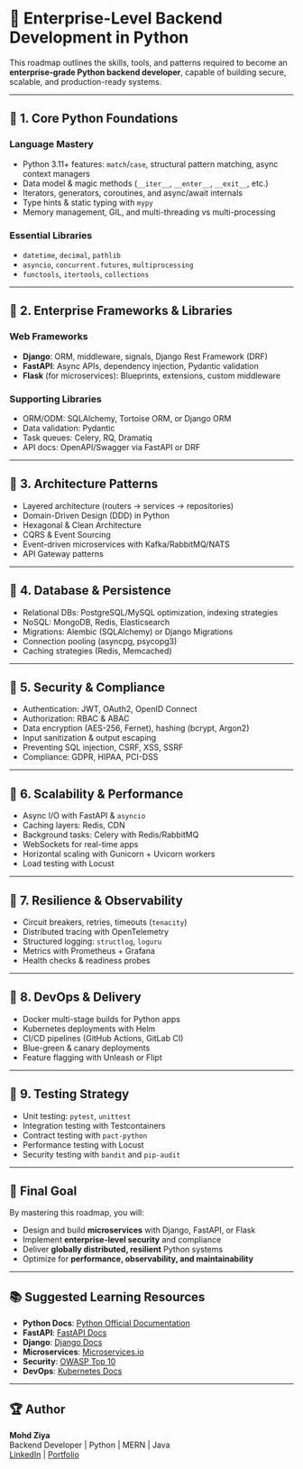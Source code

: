# 🐍 Enterprise-Level Backend Development in Python

This roadmap outlines the skills, tools, and patterns required to become an **enterprise-grade Python backend developer**, capable of building secure, scalable, and production-ready systems.

---

## 📌 1. Core Python Foundations

### Language Mastery
- Python 3.11+ features: `match`/`case`, structural pattern matching, async context managers
- Data model & magic methods (`__iter__`, `__enter__`, `__exit__`, etc.)
- Iterators, generators, coroutines, and async/await internals
- Type hints & static typing with `mypy`
- Memory management, GIL, and multi-threading vs multi-processing

### Essential Libraries
- `datetime`, `decimal`, `pathlib`
- `asyncio`, `concurrent.futures`, `multiprocessing`
- `functools`, `itertools`, `collections`

---

## 📌 2. Enterprise Frameworks & Libraries

### Web Frameworks
- **Django**: ORM, middleware, signals, Django Rest Framework (DRF)
- **FastAPI**: Async APIs, dependency injection, Pydantic validation
- **Flask** (for microservices): Blueprints, extensions, custom middleware

### Supporting Libraries
- ORM/ODM: SQLAlchemy, Tortoise ORM, or Django ORM
- Data validation: Pydantic
- Task queues: Celery, RQ, Dramatiq
- API docs: OpenAPI/Swagger via FastAPI or DRF

---

## 📌 3. Architecture Patterns

- Layered architecture (routers → services → repositories)
- Domain-Driven Design (DDD) in Python
- Hexagonal & Clean Architecture
- CQRS & Event Sourcing
- Event-driven microservices with Kafka/RabbitMQ/NATS
- API Gateway patterns

---

## 📌 4. Database & Persistence

- Relational DBs: PostgreSQL/MySQL optimization, indexing strategies
- NoSQL: MongoDB, Redis, Elasticsearch
- Migrations: Alembic (SQLAlchemy) or Django Migrations
- Connection pooling (asyncpg, psycopg3)
- Caching strategies (Redis, Memcached)

---

## 📌 5. Security & Compliance

- Authentication: JWT, OAuth2, OpenID Connect
- Authorization: RBAC & ABAC
- Data encryption (AES-256, Fernet), hashing (bcrypt, Argon2)
- Input sanitization & output escaping
- Preventing SQL injection, CSRF, XSS, SSRF
- Compliance: GDPR, HIPAA, PCI-DSS

---

## 📌 6. Scalability & Performance

- Async I/O with FastAPI & `asyncio`
- Caching layers: Redis, CDN
- Background tasks: Celery with Redis/RabbitMQ
- WebSockets for real-time apps
- Horizontal scaling with Gunicorn + Uvicorn workers
- Load testing with Locust

---

## 📌 7. Resilience & Observability

- Circuit breakers, retries, timeouts (`tenacity`)
- Distributed tracing with OpenTelemetry
- Structured logging: `structlog`, `loguru`
- Metrics with Prometheus + Grafana
- Health checks & readiness probes

---

## 📌 8. DevOps & Delivery

- Docker multi-stage builds for Python apps
- Kubernetes deployments with Helm
- CI/CD pipelines (GitHub Actions, GitLab CI)
- Blue-green & canary deployments
- Feature flagging with Unleash or Flipt

---

## 📌 9. Testing Strategy

- Unit testing: `pytest`, `unittest`
- Integration testing with Testcontainers
- Contract testing with `pact-python`
- Performance testing with Locust
- Security testing with `bandit` and `pip-audit`

---

## 🎯 Final Goal
By mastering this roadmap, you will:
- Design and build **microservices** with Django, FastAPI, or Flask
- Implement **enterprise-level security** and compliance
- Deliver **globally distributed, resilient** Python systems
- Optimize for **performance, observability, and maintainability**

---

## 📚 Suggested Learning Resources

- **Python Docs**: [Python Official Documentation](https://docs.python.org/3/)
- **FastAPI**: [FastAPI Docs](https://fastapi.tiangolo.com/)
- **Django**: [Django Docs](https://docs.djangoproject.com/)
- **Microservices**: [Microservices.io](https://microservices.io/)
- **Security**: [OWASP Top 10](https://owasp.org/www-project-top-ten/)
- **DevOps**: [Kubernetes Docs](https://kubernetes.io/docs/)

---

## 🏆 Author
**Mohd Ziya**  
Backend Developer | Python | MERN | Java  
[LinkedIn](https://linkedin.com/in/mohdziya) | [Portfolio](mohdziya.netlify.app)
